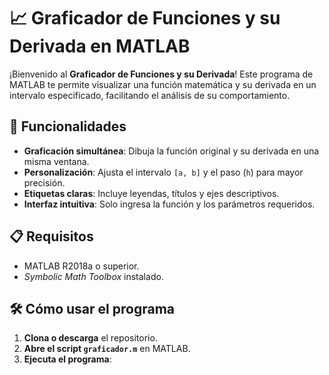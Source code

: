 # 📈 Graficador de Funciones y su Derivada en MATLAB

¡Bienvenido al **Graficador de Funciones y su Derivada**! Este programa de MATLAB te permite visualizar una función matemática y su derivada en un intervalo especificado, facilitando el análisis de su comportamiento.

## 🚀 Funcionalidades
- **Graficación simultánea**: Dibuja la función original y su derivada en una misma ventana.
- **Personalización**: Ajusta el intervalo `[a, b]` y el paso (`h`) para mayor precisión.
- **Etiquetas claras**: Incluye leyendas, títulos y ejes descriptivos.
- **Interfaz intuitiva**: Solo ingresa la función y los parámetros requeridos.

## 📋 Requisitos
- MATLAB R2018a o superior.
- *Symbolic Math Toolbox* instalado.

## 🛠️ Cómo usar el programa
1. **Clona o descarga** el repositorio.
2. **Abre el script `graficador.m`** en MATLAB.
3. **Ejecuta el programa**: